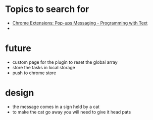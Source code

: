 


# Topics to search for 
- [Chrome Extensions: Pop-ups Messaging - Programming with Text](https://youtu.be/kP-UmHrxCYk)
- 





# future 
- custom page for the plugin to reset the global array
- store the tasks in local storage 
- push to chrome store 



# design 
- the message comes in a sign held by a cat 
- to make the cat go away you will need to give it head pats











